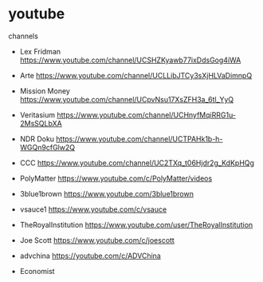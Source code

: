 # youtube
channels

* Lex Fridman https://www.youtube.com/channel/UCSHZKyawb77ixDdsGog4iWA
* Arte https://www.youtube.com/channel/UCLLibJTCy3sXjHLVaDimnpQ
* Mission Money https://www.youtube.com/channel/UCpvNsu17XsZFH3a_6tl_YyQ
* Veritasium https://www.youtube.com/channel/UCHnyfMqiRRG1u-2MsSQLbXA
* NDR Doku https://www.youtube.com/channel/UCTPAHk1b-h-WGQn9cfGlw2Q
* CCC https://www.youtube.com/channel/UC2TXq_t06Hjdr2g_KdKpHQg

* PolyMatter https://www.youtube.com/c/PolyMatter/videos
* 3blue1brown https://www.youtube.com/3blue1brown
* vsauce1 https://www.youtube.com/c/vsauce


* TheRoyalInstitution https://www.youtube.com/user/TheRoyalInstitution
* Joe Scott https://www.youtube.com/c/joescott

* advchina https://youtube.com/c/ADVChina

* Economist
